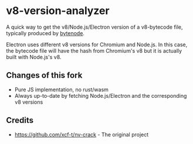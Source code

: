 # v8-version-analyzer

A quick way to get the v8/Node.js/Electron version of a v8-bytecode file, typically produced by [bytenode](https://github.com/bytenode/bytenode).

Electron uses different v8 versions for Chromium and Node.js.
In this case, the bytecode file will have the hash from Chromium's v8 but it is actually built with Node.js's v8.

## Changes of this fork

- Pure JS implementation, no rust/wasm
- Always up-to-date by fetching Node.js/Electron and the corresponding v8 versions

## Credits

- <https://github.com/xcf-t/nv-crack> - The original project

